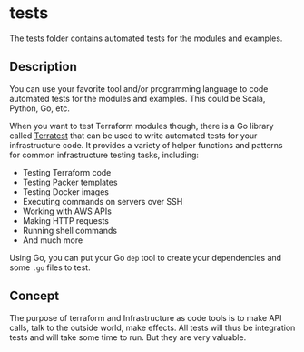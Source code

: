 # tests
The tests folder contains automated tests for the modules and examples.

## Description
You can use your favorite tool and/or programming language to code automated tests for the modules and examples. This
could be Scala, Python, Go, etc. 

When you want to test Terraform modules though, there is a Go library called [Terratest](https://github.com/gruntwork-io/terratest)
that can be used to write automated tests for your infrastructure code. It provides a variety of helper functions and patterns for common 
infrastructure testing tasks, including:
                 
- Testing Terraform code
- Testing Packer templates
- Testing Docker images
- Executing commands on servers over SSH
- Working with AWS APIs
- Making HTTP requests
- Running shell commands
- And much more

Using Go, you can put your Go `dep` tool to create your dependencies and some `.go` files to test.

## Concept
The purpose of terraform and Infrastructure as code tools is to make API calls, talk to the outside world, make effects.
All tests will thus be integration tests and will take some time to run. But they are very valuable.

